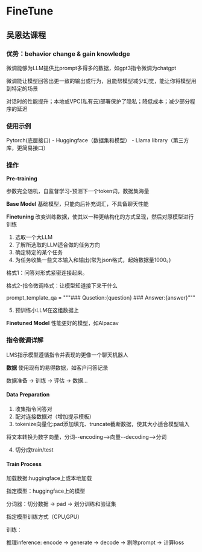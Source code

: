 # FineTune

## 吴恩达课程

### 优势：behavior change & gain knowledge

微调能够为LLM提供比prompt多得多的数据，如gpt3指令微调为chatgpt

微调能让模型回答出更一致的输出或行为，且能帮模型减少幻觉，能让你将模型用到特定的场景

对话时的性能提升；本地或VPC(私有云)部署保护了隐私；降低成本；减少部分程序的延迟

### 使用示例

Pytorch(底层接口) - Huggingface（数据集和模型） - Llama library（第三方库，更简易接口）

### 操作
**Pre-training**

参数完全随机，自监督学习-预测下一个token词，数据集海量

**Base Model**
基础模型，只能向后补充词汇，不具备聊天性能

**Finetuning**
改变训练数据，使其以一种更结构化的方式呈现，然后对原模型进行训练

1. 选取一个大LLM
2. 了解所选取的LLM适合做的任务方向
3. 确定特定的某个任务
4. 为任务收集一些文本输入和输出(常为json格式，起始数据量1000。)

格式1：问答对形式紧密连接起来。

格式2-指令微调格式：让模型知道接下来干什么 

prompt_template_qa = """### Qusetion:{question} ### Answer:{answer}"""

5. 预训练小LLM在这组数据上

**Finetuned Model**
性能更好的模型，如Alpacav

### 指令微调详解
LMS指示模型遵循指令并表现的更像一个聊天机器人

**数据**
使用现有的易得数据，如客户问答记录

数据准备 -> 训练 -> 评估 -> 数据...

#### Data Preparation 
1. 收集指令问答对
2. 配对连接数据对（增加提示模板）
3. tokenize向量化:pad添加填充、truncate截断数据，使其大小适合模型输入

将文本转换为数字向量，分词--encoding-->向量--decoding-->分词

4. 切分成train/test

#### Train Process

加载数据:huggingface上或本地加载

指定模型：huggingface上的模型

分词器：切分数据 -> pad -> 划分训练和验证集

指定模型训练方式（CPU,GPU）

训练：

推理inference: encode -> generate -> decode -> 剔除prompt -> 计算loss













